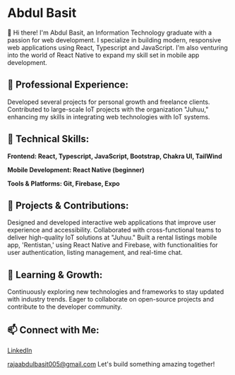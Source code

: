 
# Abdul Basit

👋 Hi there! I'm Abdul Basit, an Information Technology graduate with a passion for web development. I specialize in building modern, responsive web applications using React, Typescript and JavaScript. I'm also venturing into the world of React Native to expand my skill set in mobile app development.

## 💼 Professional Experience:

Developed several projects for personal growth and freelance clients.
Contributed to large-scale IoT projects with the organization "Juhuu," enhancing my skills in integrating web technologies with IoT systems.

## 🔧 Technical Skills:
**Frontend: React, Typescript, JavaScript, Bootstrap, Chakra UI, TailWind**

 **Mobile Development: React Native (beginner)**

 **Tools & Platforms: Git, Firebase, Expo**

## 🌟 Projects & Contributions:

Designed and developed interactive web applications that improve user experience and accessibility.
Collaborated with cross-functional teams to deliver high-quality IoT solutions at "Juhuu."
Built a rental listings mobile app, 'Rentistan,' using React Native and Firebase, with functionalities for user authentication, listing management, and real-time chat.

## 🌱 Learning & Growth:

Continuously exploring new technologies and frameworks to stay updated with industry trends.
Eager to collaborate on open-source projects and contribute to the developer community.

## 📫 Connect with Me:

[LinkedIn](https://www.linkedin.com/in/abdul-basit-304917280/)

rajaabdulbasit005@gmail.com
Let's build something amazing together!

